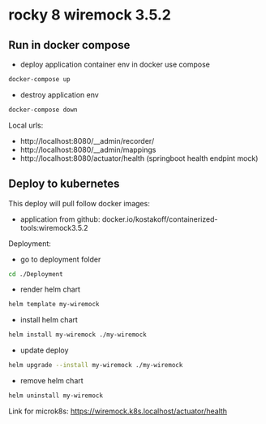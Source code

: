 # rocky 8 wiremock 3.5.2

## Run in docker compose

- deploy application container env in docker use compose
```bash
docker-compose up
```
- destroy application env
```bash
docker-compose down
```

Local urls: 
- http://localhost:8080/__admin/recorder/
- http://localhost:8080/__admin/mappings
- http://localhost:8080/actuator/health (springboot health endpint mock)

## Deploy to kubernetes
This deploy will pull follow docker images:
- application from github: docker.io/kostakoff/containerized-tools:wiremock3.5.2

Deployment:
- go to deployment folder
```bash
cd ./Deployment
```
- render helm chart
```bash
helm template my-wiremock
```
- install helm chart
```bash
helm install my-wiremock ./my-wiremock
```
- update deploy
```bash
helm upgrade --install my-wiremock ./my-wiremock
```
- remove helm chart
```bash
helm uninstall my-wiremock
```
Link for microk8s: https://wiremock.k8s.localhost/actuator/health
